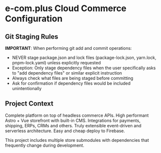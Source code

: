 # e-com.plus Cloud Commerce Configuration

## Git Staging Rules

**IMPORTANT**: When performing git add and commit operations:
- NEVER stage package.json and lock files (package-lock.json, yarn.lock, pnpm-lock.yaml) unless explicitly requested
- Exception: Only stage dependency files when the user specifically asks to "add dependency files" or similar explicit instruction
- Always check what files are being staged before committing
- Ask for confirmation if dependency files would be included unintentionally

## Project Context

Complete platform on top of headless commerce APIs. High performant Astro + Vue storefront with built-in CMS. Integrations for payments, shipping, ERPs, CRMs and others. Truly extensible event-driven and serverless architecture. Easy and cheap deploy to Firebase.

This project includes multiple store submodules with dependencies that frequently change during development.